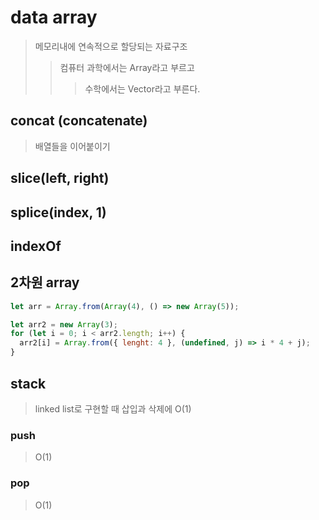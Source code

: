 # data array

> 메모리내에 연속적으로 할당되는 자료구조
>
> > 컴퓨터 과학에서는 Array라고 부르고
> >
> > > 수학에서는 Vector라고 부른다.

## concat (concatenate)

> 배열들을 이어붙이기

## slice(left, right)

## splice(index, 1)

## indexOf

## 2차원 array

```js
let arr = Array.from(Array(4), () => new Array(5));
```

```js
let arr2 = new Array(3);
for (let i = 0; i < arr2.length; i++) {
  arr2[i] = Array.from({ lenght: 4 }, (undefined, j) => i * 4 + j);
}
```

## stack

> linked list로 구현할 때 삽입과 삭제에 O(1)

### push

> O(1)

### pop

> O(1)

